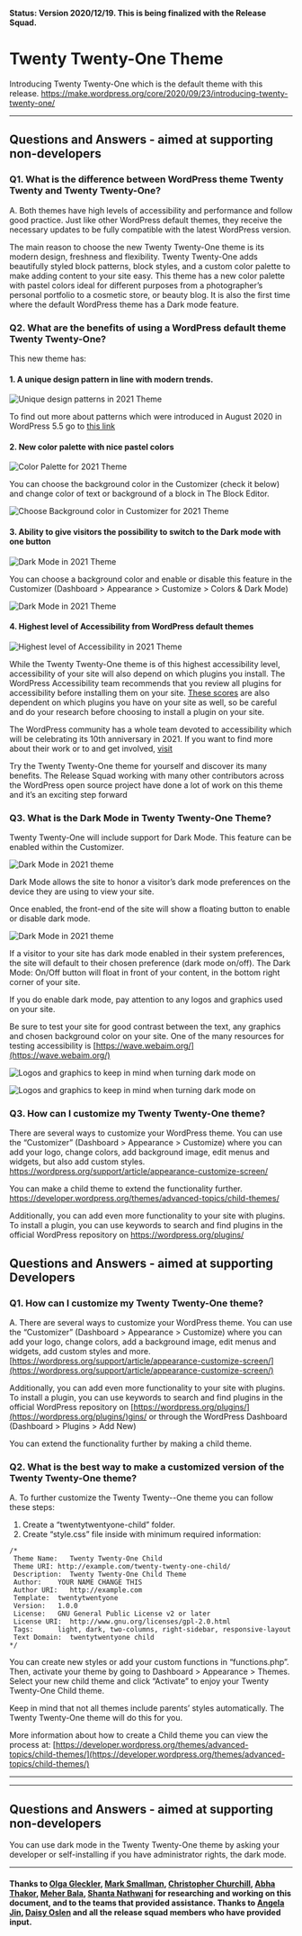 **Status: Version 2020/12/19. This is being finalized with the Release Squad.**

# Twenty Twenty-One Theme 

Introducing Twenty Twenty-One which is the default theme with this release.
https://make.wordpress.org/core/2020/09/23/introducing-twenty-twenty-one/


***

## Questions and Answers - aimed at supporting non-developers 

### Q1. What is the difference between WordPress theme Twenty Twenty and Twenty Twenty-One?
A. Both themes have high levels of accessibility and performance and follow good practice. Just like other WordPress default themes, they receive the necessary updates to be fully compatible with the latest WordPress version.

The main reason to choose the new Twenty Twenty-One theme is its modern design, freshness and flexibility. Twenty Twenty-One adds beautifully styled block patterns, block styles, and a custom color palette to make adding content to your site easy. This theme has a new color palette with pastel colors ideal for different purposes from a photographer’s personal portfolio to a cosmetic store, or beauty blog. It is also the first time where the default WordPress theme has a Dark mode feature.  


### Q2. What are the benefits of using a WordPress default theme Twenty Twenty-One? 

This new theme has:

#### 1. A unique design pattern in line with modern trends.

![Unique design patterns in 2021 Theme](https://github.com/wpmarketingteam/WP5.6Marcomms/blob/master/Questions%20and%20Answers/images/2021-design-patterns.jpg "Unique design patterns in 2021 Theme")

To find out more about patterns which were introduced in August 2020 in WordPress 5.5 go to [this link](https://github.com/wpmarketingteam/WP5.5/blob/main/Q%26A%20for%20non-technical%20users.md#section-4-block-patterns)

#### 2. New color palette with nice pastel colors

![Color Palette for 2021 Theme](https://github.com/wpmarketingteam/WP5.6Marcomms/blob/master/Questions%20and%20Answers/images/2021-new-color-palette.jpg "Color Palette for 2021 Theme")

You can choose the background color in the Customizer (check it below) and change color of text or background of a block in The Block Editor.

![Choose Background color in Customizer for 2021 Theme](https://github.com/wpmarketingteam/WP5.6Marcomms/blob/master/Questions%20and%20Answers/images/2021-choose-the-background-color.jpg  "Choose Background color in Customizer for 2021 Theme")

#### 3. Ability to give visitors the possibility to switch to the Dark mode with one button

![Dark Mode in 2021 Theme](https://github.com/wpmarketingteam/WP5.6Marcomms/blob/master/Questions%20and%20Answers/images/2021-switch-to-dark-mode.png  "Dark Mode in 2021 Theme")

You can choose a background color and enable or disable this feature in the Customizer (Dashboard > Appearance > Customize > Colors & Dark Mode)

![Dark Mode in 2021 Theme](https://github.com/wpmarketingteam/WP5.6Marcomms/blob/master/Questions%20and%20Answers/images/2021-dark-mode.png  "Dark Mode in 2021 Theme")

#### 4. Highest level of Accessibility from WordPress default themes

![Highest level of Accessibility in 2021 Theme](https://github.com/wpmarketingteam/WP5.6Marcomms/blob/master/Questions%20and%20Answers/images/2021-accessibility.png  "Highest level of Accessibility in 2021 Theme")

While the Twenty Twenty-One theme is of this highest accessibility level, accessibility of your site will also depend on which plugins you install. The WordPress Accessibility team recommends that you review all plugins for accessibility before installing them on your site. [These scores](https://web.dev/accessibility-scoring/) are also dependent on which plugins you have on your site as well, so be careful and do your research before choosing to install a plugin on your site.

The WordPress community has a whole team devoted to accessibility which will be celebrating its 10th anniversary in 2021. If you want to find more about their work or to and get involved, [visit](https://make.wordpress.org/accessibility/)

Try the Twenty Twenty-One theme for yourself and discover its many benefits. The Release Squad working with many other contributors across the WordPress open source project have done a lot of work on this theme and it’s an exciting step forward

### Q3. What is the Dark Mode in Twenty Twenty-One Theme?

Twenty Twenty-One will include support for Dark Mode. This feature can be enabled within the Customizer.

![Dark Mode in 2021 theme](https://github.com/wpmarketingteam/WP5.6Marcomms/blob/master/Questions%20and%20Answers/images/Dark-Mode1.png "Dark Mode in 2021 theme")

Dark Mode allows the site to honor a visitor’s dark mode preferences on the device they are using to view your site.

Once enabled, the front-end of the site will show a floating button to enable or disable dark mode.

![Dark Mode in 2021 theme](https://github.com/wpmarketingteam/WP5.6Marcomms/blob/master/Questions%20and%20Answers/images/dark-mode-buttons-in-front-end.png "Dark Mode in 2021 theme")

If a visitor to your site has dark mode enabled in their system preferences, the site will default to their chosen preference (dark mode on/off).  The Dark Mode: On/Off button will float in front of your content, in the bottom right corner of your site.

If you do enable dark mode, pay attention to any logos and graphics used on your site.

Be sure to test your site for good contrast between the text, any graphics and chosen background color on your site. One of the many resources for testing accessibility is [https://wave.webaim.org/](https://wave.webaim.org/) 

![Logos and graphics to keep in mind when turning dark mode on](https://github.com/wpmarketingteam/WP5.6Marcomms/blob/master/Questions%20and%20Answers/images/dark-mode-front-end-1.png "Logos and graphics to keep in mind when turning dark mode on")

![Logos and graphics to keep in mind when turning dark mode on](https://github.com/wpmarketingteam/WP5.6Marcomms/blob/master/Questions%20and%20Answers/images/dark-mode-front-end-2.png "Logos and graphics to keep in mind when turning dark mode on")


### Q3. How can I customize my Twenty Twenty-One theme?
There are several ways to customize your WordPress theme. You can use the “Customizer” (Dashboard > Appearance > Customize) where you can add your logo, change colors, add background image, edit menus and widgets, but also add custom styles. https://wordpress.org/support/article/appearance-customize-screen/

You can make a child theme to extend the functionality further. https://developer.wordpress.org/themes/advanced-topics/child-themes/

Additionally, you can add even more functionality to your site with plugins. To install a plugin, you can use keywords to search and find plugins in the official WordPress repository on https://wordpress.org/plugins/

## Questions and Answers - aimed at supporting Developers

### Q1. How can I customize my Twenty Twenty-One theme?
A. There are several ways to customize your WordPress theme. You can use the “Customizer” (Dashboard > Appearance > Customize) where you can add your logo, change colors, add a background image, edit menus and widgets, add custom styles and more. [https://wordpress.org/support/article/appearance-customize-screen/](https://wordpress.org/support/article/appearance-customize-screen/)

Additionally, you can add even more functionality to your site with plugins. To install a plugin, you can use keywords to search and find plugins in the official WordPress repository on [https://wordpress.org/plugins/](https://wordpress.org/plugins/)gins/ or through the WordPress Dashboard (Dashboard > Plugins > Add New)

You can extend the functionality further by making a child theme. 

### Q2. What is the best way to make a customized version of the Twenty Twenty-One theme?
A. To further customize the Twenty Twenty--One theme you can follow these steps:

1. Create a “twentytwentyone-child” folder.
2. Create “style.css” file inside with minimum required information:

```
/*
 Theme Name:   Twenty Twenty-One Child
 Theme URI:	http://example.com/twenty-twenty-one-child/
 Description:  Twenty Twenty-One Child Theme
 Author:   	YOUR NAME CHANGE THIS
 Author URI:   http://example.com
 Template: 	twentytwentyone
 Version:  	1.0.0
 License:  	GNU General Public License v2 or later
 License URI:  http://www.gnu.org/licenses/gpl-2.0.html
 Tags:     	light, dark, two-columns, right-sidebar, responsive-layout
 Text Domain:  twentytwentyone child
*/

```

You can create new styles or add your custom functions in “functions.php”. Then, activate your theme by going to Dashboard > Appearance > Themes. Select  your new child theme and click “Activate” to enjoy your Twenty Twenty-One Child theme.

Keep in mind that not all themes include parents’ styles automatically. The Twenty Twenty-One theme will do this for you.

More information about how to create a Child theme you can view the process at:  [https://developer.wordpress.org/themes/advanced-topics/child-themes/](https://developer.wordpress.org/themes/advanced-topics/child-themes/)


***


***

## Questions and Answers - aimed at supporting non-developers 

You can use dark mode in the Twenty Twenty-One theme by asking your developer or self-installing if you have administrator rights, the  dark mode. 


***


#### Thanks to [Olga Gleckler](https://profiles.wordpress.org/oglekler/), [Mark Smallman](https://profiles.wordpress.org/marks99/), [Christopher Churchill](https://profiles.wordpress.org/vimes1984/), [Abha Thakor](https://profiles.wordpress.org/webcommsat/), [Meher Bala](https://profiles.wordpress.org/meher/), [Shanta Nathwani](https://profiles.wordpress.org/tantienhime/)  for researching and working on this document, and to the teams that provided assistance. Thanks to [Angela Jin](https://profiles.wordpress.org/angelasjin/), [Daisy Oslen](https://profiles.wordpress.org/daisyo/) and all the release squad members who have provided input.



 
